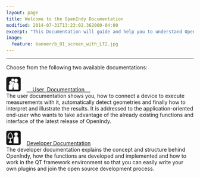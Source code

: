 ```yaml
---
layout: page
title: Welcome to the OpenIndy Documentation
modified: 2014-07-31T13:23:02.362000-04:00
excerpt: "This Documentation will guide and help you to understand OpenIndy."
image:
  feature: banner/b_OI_screen_with_LT2.jpg
---
```


---

Choose from the following two available documentations:<br><br>
<a href="/documentation/docu-dev"><img src="/images/icons/icon-usr-38px.png" width="39" height="39" border="0" alt="User Documentation"></a>&nbsp;&nbsp;&nbsp;&nbsp;<a href="/documentation/docu-usr" class="btn">&nbsp;&nbsp;&nbsp;&nbsp;User&nbsp; Documentation&nbsp;&nbsp;&nbsp;&nbsp;</a><br>
The user documentation shows you, how to connect a device to execute measurements with it, automatically detect geometries and finally how to interpret and illustrate the results. It is addressed to the application-oriented end-user who wants to take advantage of the already existing functions and interface of the latest release of OpenIndy.
<br><br>
<a href="/documentation/docu-dev"><img src="/images/icons/icon-dev-38px.png" width="39" height="39" border="0" alt="Developer Documentation"></a>&nbsp;&nbsp;&nbsp;&nbsp;<a href="/documentation/docu-dev" class="btn">Developer Documentation</a><br>
The developer documentation explains the concept and structure behind OpenIndy, how the functions are developed and implemented and how to work in the QT framework environment
so that you can easily write your own plugins and join the open source development process.
<br><br><br>
